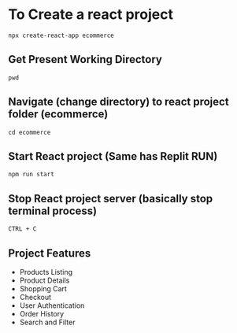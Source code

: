 # To Create a react project
`npx create-react-app ecommerce`

## Get Present Working Directory
`pwd`

## Navigate (change directory) to react project folder (ecommerce)
`cd ecommerce`

## Start React project (Same has Replit RUN)
`npm run start`

## Stop React project server (basically stop terminal process)
`CTRL + C`

## Project Features
- Products Listing 
- Product Details
- Shopping Cart
- Checkout
- User Authentication 
- Order History
- Search and Filter